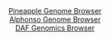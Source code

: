 <div id="Pineapple_Genome_Browser" align="center">
  <a href="https://igv.org/app/?sessionURL=blob:zZJdT9swFIb_iyXQJqWJkzTNh4Sm8hFoaaFLKR1FKHISJ_FI7GA7KbTqf59Bm3YzJHqxaZIv7KNjn_d9_WxBh7kgjIIAWLrp6KYJNCBKtp6juqnwFaqxAEGOKoE1wHGOOaYpBsEW5EhItIgm6mYpZSMCwyCy6dWIFkwXto5qtGEUrYWesto4YVWFEsaRZFwYxxx1zCBF11vjBDWNrmbbumNkSCIDVU3JqGBGg2kRr9V78a9SXGDKahzXbSXJm4BY6VEaMz1HX4bL.TBNsRCX.GWUHQ0vR8Nb.2yxOh.crBbXF8vFYHk4JwVFsuX4yLwezfobd.JdZNMuSW766wPrOLubhVX4bXpgnx6ePTeEY3FkuqZne87A8lU0hGb4.X9yrRbZ0_m5N5ktbtnUScJifGCFxLobQ2yNV.1Xv3jH.U4DFUtbxQJIS.4GJtRsONAca9B73ZqeBuFrPpwRENw_aEBylD6q9vstkC.NIgYI_NS.waMBxjPMQdDzIXRN37ecvtuHvm_utC1oefX3wg0Xke9Ca2hZgzgnlVQ4Z7GgjdARpXqX5nqx2TPNoTsPbzbl6im6ifJZJO3Cd2xxGm746F2K1Oi3D1RGP6Lon3D3ESG6TPaFja2.T8bPj2nbXFjl6UnUb6pyFCW19Lw_xWNDZXa_aHLGayRVv6qo40_aOsQJolIVOiJIQioiX5YqRbYGgWnZClqQsoopCgEvkk9Qg5rpwM._4bR3D7sf">Pineapple Genome Browser</a>
</div>
<div id="Alphonso_Genome_Browser" align="center">
  <a href="https://igv.org/app/?sessionURL=blob:zZJdb5swFIb_i6VWm0QAQwgFqZqg7bK0VdolItlSVciAIV6NTW0DpVH..7xq025WqbnYNMkX9pE_3vP42YEOC0k4AyFwTOiZEAIDyC3vl6huKJ6jGksQlohKbACBSywwyzEId6BEUqFkca1PbpVqZGhZRDWjGrGKm9I1UY2eOUO9NHNeW2ecUpRxgRQX0ooF6rhFqm7U4ww1janfdk3PKpBCFqLNljPJrQazKu31femvUlphxmuc1i1V5CVAqvPojIVZog_RehnlOZbyCg.z4jS6mkUr9yLZTCdnm.Tm0zqZrI.XpGJItQKfOlOeZEdOzKP5gEqvHW.G5YpN8fjL6uvDkXt.fPHUEIHlKfThiXviTRxHoyGswE__U9d6kAM7V4JfPrey7On2YTUfX8pN_A21VddcR6_0vTcA5XmrTQD5VvghtA3XnhieMxn9mMITw7YDTUdwAsK7ewMogfIHvf1uB9TQaF.AxI_tizoG4KLAAoSjwLZ9GASON_bHdhDAvbEDraB_D.3HZBH4thM5ziQtCVVa5iKVrJEmYszs8tKsng9kqQWaiyTObs_jiLrdkE37r1P_xm_ywZ39kaarCejHXz5Qt_qWTP_Eu7cEMVV2qGzeLXyMF1m8_YzWg8c2Bd3M4DCr.0X.Kp7D0JRc1Ejp_bqilz9965AgiCld6IgkGaFEDWtNkfcghI6rtQU5p1x7CESVvbMN24Ce_f63nu7.fv8d">Alphonso Genome Browser</a>
</div>


<div id="DAF_Genomics_Browser" align="center">
  <a href="https://igv.org/app/?sessionURL=blob:tZFra9swFIb_iyD9ZDuWfIsNYTipu4bswmLcbCklaPZx7EW2PElukoX89wmvY7BRxqADSUicy_vqPGf0CELWvEURIhb2LIyRgWTFDyltOgbvaAMSRSVlEgwkoAQBbQ4oOqOSSkWz1RtdWSnVyWg8Lmhp7qDlTZ1LSzoW7UzJe1WBTjWJRRv6jbf0IK2cNzpZ0TFlXcVbycc0z0FK0x530O62B6qPn7Ht0BK2Tc9UPahutQltrLBKqt3WbQHHvxj5D8p61a_idRoP9Us4LYppvFzEd06SbV778032_nad.eurtN61VPUCppVu_pj0d8cO9svVl_TDuuG4n3Wrko.c66vk2NUC5BQHeOJMPD_00MVAjOe9RoDySuAIu0ZAJgZxXfPp6ni.noHgNYruHwykBM33Ov3.jNSp06CQhK_9wMxAXBQgUGSGth3gMCSeG7h2GOKLcUa9YC9M8iZbhYFNYkJ86zNttH5Zs2F8WujP4Eth_K2z3v.KSS6Sk6rmt59mJ8b6j5vrNHk7L_YjMhuRG7x_BpWBnv1ayUVDlQ79eD6BoUwrNtCqX2Scy8PlOw--">DAF Genomics Browser</a>
</div>
